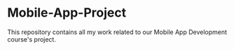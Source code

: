 # Mobile-App-Project
This repository contains all my work related to our Mobile App Development course's project.
